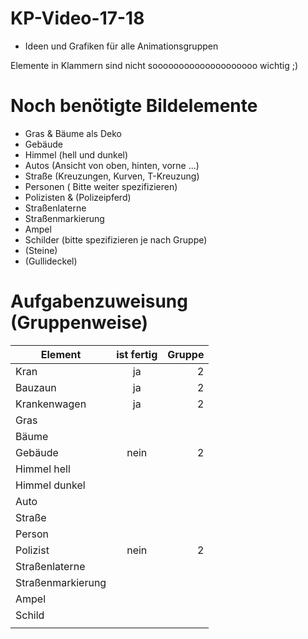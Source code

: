 # KP-Video-17-18
- Ideen und Grafiken für alle Animationsgruppen

Elemente in Klammern sind nicht soooooooooooooooooooo wichtig ;)

# Noch benötigte Bildelemente
- Gras & Bäume als Deko
- Gebäude 
- Himmel (hell und dunkel)
- Autos (Ansicht von oben, hinten, vorne ...)
- Straße (Kreuzungen, Kurven, T-Kreuzung)
- Personen (  Bitte weiter spezifizieren)
- Polizisten & (Polizeipferd)
- Straßenlaterne
- Straßenmarkierung
- Ampel
- Schilder (bitte spezifizieren je nach Gruppe)
- (Steine)
- (Gullideckel)




# Aufgabenzuweisung (Gruppenweise)



| Element   |    ist fertig      |  Gruppe |
|----------|:-------------:|------:|
| Kran |  ja | 2 |
| Bauzaun |    ja   |   2 |
| Krankenwagen | ja |    2 |
|   Gras            |    |     |
|     Bäume          |    |     |
|          Gebäude     |  nein  |  2   |
|     Himmel hell          |    |     |
|  Himmel dunkel        |    |     |
|      Auto         |    |     |
|     Straße          |    |     |
|     Person          |    |     |
|     Polizist          |  nein  |  2   |
|     Straßenlaterne          |    |     |
|    Straßenmarkierung           |    |     |
|      Ampel         |    |     |
|      Schild         |    |     |
|               |    |     |
